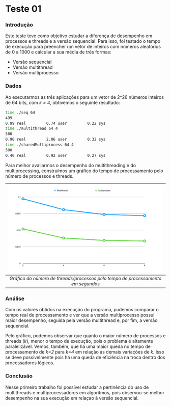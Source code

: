 # Teste 01

### Introdução
Este teste teve como objetivo estudar a diferença de desempenho em processos e threads e a versão sequencial. Para isso, foi testado o tempo de execução para preencher um vetor de inteiros com números aleatórios de 0 a 1000 e calcular a sua média de três formas:
- Versão sequencial
- Versão multithread
- Versão multiprocesso

### Dados
Ao executarmos as três aplicações para um vetor de 2^26 números inteiros de 64 bits, com _k = 4_, obtivemos o seguinte resultado:
```sh
time ./seq 64
499
0.99 real         0.74 user         0.22 sys
time ./multithread 64 4
500
0.90 real         2.06 user         0.32 sys
time ./sharedMultiprocess 64 4
500
0.40 real         0.92 user         0.27 sys
```

Para melhor avaliarmos o desempenho do multithreading e do multiprocessing, construímos um gráfico do tempo de processamento pelo número de processos e threads.

| ![alt](https://github.com/seongeunkim/MC714/blob/master/teste1/grafico.png) |
|:--:| 
| *Gráfico do número de threads/processos pelo tempo de processamento em segundos* |

### Análise
Com os valores obtidos na execução do programa, pudemos comparar o tempo real de processamento e ver que a versão multiprocesso possui maior desempenho, seguida pela versão multithread e, por fim, a versão sequencial. 

Pelo gráfico, podemos observar que quanto o maior número de processos e threads (_k_), menor o tempo de execução, pois o problema é altamente paralelizável. Vemos, também, que há uma maior queda no tempo de processamento de _k=2_ para _k=4_ em relação às demais variações de _k_. Isso se deve possivelmente pois há uma queda de eficiência na troca dentro dos processadores lógicos.

### Conclusão
Nesse primeiro trabalho foi possível estudar a pertinência do uso de multithreads e multiprocessadores em algoritmos, pois observou-se melhor desempenho na sua execução em relaçao à versão sequencial.
